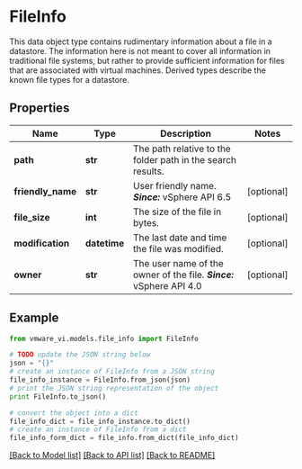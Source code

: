 # FileInfo

This data object type contains rudimentary information about a file in a datastore.  The information here is not meant to cover all information in traditional file systems, but rather to provide sufficient information for files that are associated with virtual machines. Derived types describe the known file types for a datastore. 

## Properties
Name | Type | Description | Notes
------------ | ------------- | ------------- | -------------
**path** | **str** | The path relative to the folder path in the search results.  | 
**friendly_name** | **str** | User friendly name.  ***Since:*** vSphere API 6.5  | [optional] 
**file_size** | **int** | The size of the file in bytes.  | [optional] 
**modification** | **datetime** | The last date and time the file was modified.  | [optional] 
**owner** | **str** | The user name of the owner of the file.  ***Since:*** vSphere API 4.0  | [optional] 

## Example

```python
from vmware_vi.models.file_info import FileInfo

# TODO update the JSON string below
json = "{}"
# create an instance of FileInfo from a JSON string
file_info_instance = FileInfo.from_json(json)
# print the JSON string representation of the object
print FileInfo.to_json()

# convert the object into a dict
file_info_dict = file_info_instance.to_dict()
# create an instance of FileInfo from a dict
file_info_form_dict = file_info.from_dict(file_info_dict)
```
[[Back to Model list]](../README.md#documentation-for-models) [[Back to API list]](../README.md#documentation-for-api-endpoints) [[Back to README]](../README.md)


